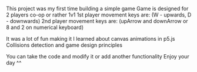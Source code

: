 This project was my first time building a simple game
Game is designed for 2 players co-op or rather 1v1
1st player movement keys are: (W - upwards, D - downwards)
2nd player movement keys are: (upArrow and downArrow or 8 and 2 on numerical keyboard)

It was a lot of fun making it
I learned about canvas animations in p5.js
Collisions detection and game design principles

You can take the code and modify it or add another functionality
Enjoy your day ^^
